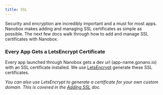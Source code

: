 ```yaml
---
title: SSL
---
```


Security and encryption are incredibly important and a must for most apps. Nanobox makes adding and managing SSL certificates as simple as possible. The next few docs walk through how to add and manage SSL certificates with Nanobox.

### Every App Gets a LetsEncrypt Certificate
Every app launched through Nanobox gets a dev url (app-name.gonano.io) with an SSL certificate installed. We use [LetsEncrypt](https://letsencrypt.org) generate these SSL certificates.

*You can also use LetsEncrypt to generate a certificate for your own custom domain. This is covered in the [Adding SSL](/domains-networking/ssl/adding-ssl/) doc.*
